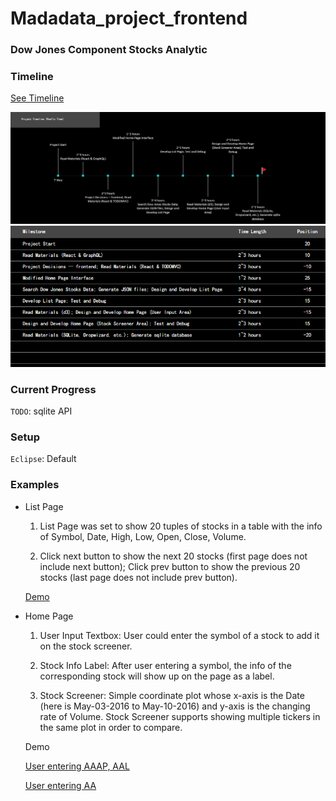# Madadata_project_frontend

### Dow Jones Component Stocks Analytic

### Timeline

[See Timeline](https://onedrive.live.com/redir?resid=2A748E6C56A2A5B7!171&authkey=!AI9vtjYleGe5yag&ithint=file%2cxlsx)

![Timeline](https://raw.githubusercontent.com/Tianqi0616/Madadata_project/master/Timeline.PNG)
![Timeline Table](https://github.com/Tianqi0616/Madadata_project/blob/master/Timeline_table.PNG)

### Current Progress

`TODO`: sqlite API

### Setup

`Eclipse`: Default 

### Examples

- List Page

  1) List Page was set to show 20 tuples of stocks in a table with the info of Symbol, Date, High, Low, Open, Close, Volume.

  2) Click next button to show the next 20 stocks (first page does not include next button); Click prev button to show the previous 20 stocks (last page does not include prev button). 

  [Demo](https://github.com/Tianqi0616/Madadata_project/blob/master/DEMO/List%20Page.pdf)

- Home Page

  1) User Input Textbox: User could enter the symbol of a stock to add it on the stock screener.

  2) Stock Info Label: After user entering a symbol, the info of the corresponding stock will show up on the page as a label.

  3) Stock Screener: Simple coordinate plot whose x-axis is the Date (here is May-03-2016 to May-10-2016) and y-axis is the changing rate of Volume. Stock Screener supports showing multiple tickers in the same plot in order to compare.

  Demo

  [ User entering AAAP, AAL](https://raw.githubusercontent.com/Tianqi0616/Madadata_project/master/DEMO/Home.PNG)

  [ User entering AA](https://raw.githubusercontent.com/Tianqi0616/Madadata_project/master/DEMO/Home_error.PNG)